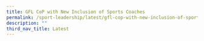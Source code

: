 ```yaml
---
title: GFL CoP with New Inclusion of Sports Coaches
permalink: /sport-leadership/latest/gfl-cop-with-new-inclusion-of-sports-coaches/
description: ""
third_nav_title: Latest
---
```

